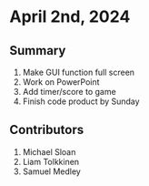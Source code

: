 # April 2nd, 2024

## Summary
1. Make GUI function full screen
2. Work on PowerPoint
3. Add timer/score to game
4. Finish code product by Sunday

## Contributors
1. Michael Sloan
2. Liam Tolkkinen
3. Samuel Medley